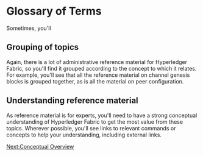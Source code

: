 # Glossary of Terms

Sometimes, you'll

## Grouping of topics

Again, there is a lot of administrative reference material for Hyperledger Fabric, so you'll find it grouped according to the concept to which it relates. For example, you'll see that all the reference material on channel genesis blocks is grouped together, as is all the material on peer configuration.

## Understanding reference material

As reference material is for experts, you'll need to have a strong conceptual understanding of Hyperledger Fabric to get the most value from these topics. Wherever possible, you'll see links to relevant commands or concepts to help your understanding, including external links.

[Next:Conceptual Overview](../ConceptOverview/ConceptualOverview.md)
